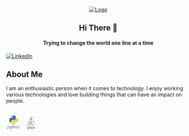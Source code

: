 <br>
<div align = "center">
    <a href="#">
        <img src="https://i.giphy.com/media/v1.Y2lkPTc5MGI3NjExbjQyMmR6bmxlejZsMDYxNXJhbXFvdm93cnprYTluNGRjZmdndTd6MiZlcD12MV9pbnRlcm5hbF9naWZfYnlfaWQmY3Q9cw/3kPDmoWdBpQPNhCnUG/giphy.gif" alt="Logo" width="80" height="80">
    </a>
    <p>
        <h2>Hi There 👋</h2>
        <h4>Trying to change the world one line at a time</h4>
    </p>
</div>

[![LinkedIn][linkedin-shield]][linkedin-url] 

## About Me
I am an enthusiastic person when it comes to technology. I enjoy working various technologies and love building things that can have an impact on people.

<br>

<div>
<img src="https://raw.githubusercontent.com/devicons/devicon/6910f0503efdd315c8f9b858234310c06e04d9c0/icons/python/python-original-wordmark.svg" title="Python" alt="Java" width="40">&nbsp;
<img src="https://raw.githubusercontent.com/devicons/devicon/6910f0503efdd315c8f9b858234310c06e04d9c0/icons/java/java-original-wordmark.svg" title="Java" alt="Java Logo" width="40">
</div>

[//]: # (### Feel free reach me: )


























[linkedin-shield]: https://img.shields.io/badge/-LinkedIn-black.svg?style=for-the-badge&logo=linkedin&colorB=555
[linkedin-url]: https://www.linkedin.com/in/eran-perera-112a8a219/
